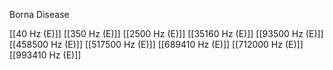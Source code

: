 

Borna Disease

[[40 Hz (E)]]
[[350 Hz (E)]]
[[2500 Hz (E)]]
[[35160 Hz (E)]]
[[93500 Hz (E)]]
[[458500 Hz (E)]]
[[517500 Hz (E)]]
[[689410 Hz (E)]]
[[712000 Hz (E)]]
[[993410 Hz (E)]]